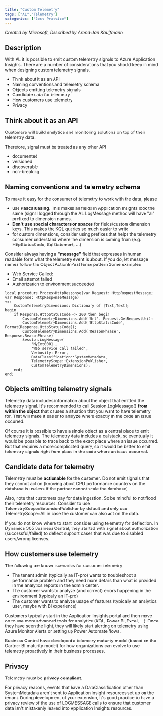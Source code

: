 ```yaml
---
title: "Custom Telemetry"
tags: ["AL","Telemetry"]
categories: ["Best Practice"]
---
```


_Created by Microsoft, Described by Arend-Jan Kauffmann_

## Description
With AL it is possible to emit custom telemetry signals to Azure Application Insights. There are a number of considerations that you should keep in mind when designing custom telemetry signals.

- Think about it as an API
- Naming conventions and telemetry schema
- Objects emitting telemetry signals
- Candidate data for telemetry
- How customers use telemetry
- Privacy

## Think about it as an API

Customers will build analytics and monitoring solutions on top of their telemetry data.

Therefore, signal must be treated as any other API

- documented
- versioned
- discoverable
- non-breaking

## Naming conventions and telemetry schema

To make it easy for the consumer of telemetry to work with the data, please

- use **PascalCasing**. This makes all fields in Application Insights look the same (signal logged through the AL LogMessage method will have "al" prefixed to dimension names.
- **Don't use special characters or spaces** for fields/custom dimension keys. This makes the KQL queries so much easier to write
- for custom dimensions, consider using prefixes that helps the telemetry consumer understand where the dimension is coming from (e.g. HttpStatusCode, SqlStatement, ...)

Consider always having a **"message"** field that expresses in human readable form what the telemetry event is about.
If you do, let message names follow the Object ActionInPastTense pattern
Some examples

- Web Service Called:
- Email attempt failed
- Authorization to environment succeeded

```al
local procedure ProcessHttpResponse(var Request: HttpRequestMessage; var Response: HttpResponseMessage)
var
    CustomTelemetryDimensions: Dictionary of [Text,Text];
begin
    if Response.HttpStatusCode <> 200 then begin
        CustomTelemetryDimensions.Add('Url', Request.GetRequestUri);
        CustomTelemetryDimensions.Add('HttpStatusCode', Format(Response.HttpStatusCode));
        CustomTelemetryDimensions.Add('ReasonPhrase', Response.ReasonPhrase);
        Session.LogMessage(
            'MyExt0001', 
            'Web service call failed', 
            Verbosity::Error, 
            DataClassification::SystemMetadata, 
            TelemetryScope::ExtensionPublisher, 
            CustomTelemetryDimensions);
    end;
end;
```

## Objects emitting telemetry signals

Telemetry data includes information about the object that emitted the telemetry signal. It's recommended to call Session.LogMessage() **from within the object** that causes a situation that you want to have telemetry for. That will make it easier to analyze where exactly in the code an issue occurred.

Of course it is possible to have a single object as a central place to emit telemetry signals. The telemetry data includes a callstack, so eventually it would be possible to trace back to the exact place where an issue occurred. But that requires a more complicated query, so it would be better to emit telemetry signals right from place in the code where an issue occurred.

## Candidate data for telemetry

Telemetry must be **actionable** for the customer. Do not emit signals that they cannot act on (knowing about CPU performance counters on the database is useless if the partner cannot scale the database)

Also, note that customers pay for data ingestion. So be mindful to not flood their telemetry resources. Consider to use TelemetryScope::ExtensionPublisher by default and only use TelemetryScope::All in case the customer can also act on the data.

If you do not know where to start, consider using telemetry for deflection. In Dynamics 365 Business Central, they started with signal about authorization (successful/failed) to deflect support cases that was due to disabled users/wrong licenses.

## How customers use telemetry

The following are known scenarios for customer telemetry

- The tenant admin (typically an IT-pro) wants to troubleshoot a performance problem and they need more details than what is provided in the analytics reports in the admin center.
- The customer wants to analyze (and correct) errors happening in the environment (typically an IT-pro)
- The customer wants to analyze usage of features (typically an analytics user, maybe with BI experience)

Customers typically start in the Application Insights portal and then move on to use more advanced tools for analytics (KQL, Power BI, Excel, ...). Once they have seen the light, they will likely start alerting on telemetry using Azure Monitor Alerts or setting up Power Automate flows.

Business Central have developed a telemetry maturity model (based on the Gartner BI maturity model) for how organizations can evolve to use telemetry proactively in their business processes.

## Privacy

Telemetry must be **privacy compliant**.

For privacy reasons, events that have a DataClassification other than SystemMetadata aren't sent to Application Insight resources set up on the tenant. During development of your extension, it's good practice to have a privacy review of the use of LOGMESSAGE calls to ensure that customer data isn't mistakenly leaked into Application Insights resources.
